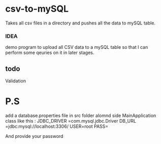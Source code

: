 # csv-to-mySQL
Takes all csv files in a directory and pushes all the data to mySQL table.

###  IDEA
demo program to upload all CSV data to a mySQL table so that I can perform some qeuries on it in later stages.

## todo
Validation

# P.S
add a database.properties file in src folder alomnd side MainApplication class like this :
JDBC_DRIVER =com.mysql.jdbc.Driver
DB_URL =jdbc:mysql://localhost:3306/
USER=root
PASS=

And provide your password
